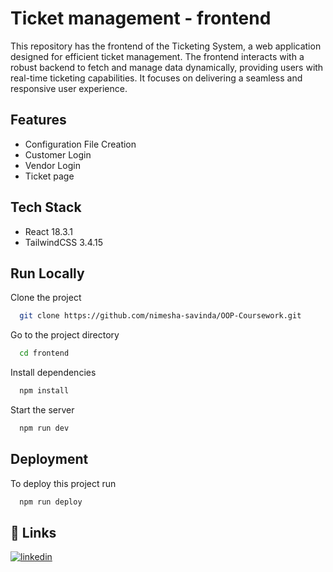 
# Ticket management - frontend

This repository has the frontend of the Ticketing System, a web application designed for efficient ticket management. The frontend interacts with a robust backend to fetch and manage data dynamically, providing users with real-time ticketing capabilities. It focuses on delivering a seamless and responsive user experience.


## Features

- Configuration File Creation
- Customer Login
- Vendor Login
- Ticket page


## Tech Stack

- React 18.3.1
- TailwindCSS 3.4.15




## Run Locally

Clone the project

```bash
  git clone https://github.com/nimesha-savinda/OOP-Coursework.git
```

Go to the project directory

```bash
  cd frontend
```

Install dependencies

```bash
  npm install
```

Start the server

```bash
  npm run dev
```


## Deployment

To deploy this project run

```bash
  npm run deploy
```


## 🔗 Links
[![linkedin](https://img.shields.io/badge/linkedin-0A66C2?style=for-the-badge&logo=linkedin&logoColor=white)](https://www.linkedin.com/in/nimesha-dahanayaka-104649265/)


